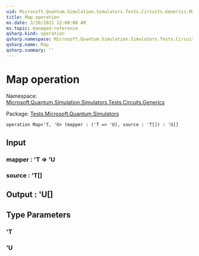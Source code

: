 ```yaml
---
uid: Microsoft.Quantum.Simulation.Simulators.Tests.Circuits.Generics.Map
title: Map operation
ms.date: 3/26/2021 12:00:00 AM
ms.topic: managed-reference
qsharp.kind: operation
qsharp.namespace: Microsoft.Quantum.Simulation.Simulators.Tests.Circuits.Generics
qsharp.name: Map
qsharp.summary: ''
---
```


# Map operation

Namespace: [Microsoft.Quantum.Simulation.Simulators.Tests.Circuits.Generics](xref:Microsoft.Quantum.Simulation.Simulators.Tests.Circuits.Generics)

Package: [Tests.Microsoft.Quantum.Simulators](https://nuget.org/packages/Tests.Microsoft.Quantum.Simulators)




```qsharp
operation Map<'T, 'U> (mapper : ('T => 'U), source : 'T[]) : 'U[]
```


## Input

### mapper : 'T => 'U 




### source : 'T[]





## Output : 'U[]



## Type Parameters

### 'T


### 'U

